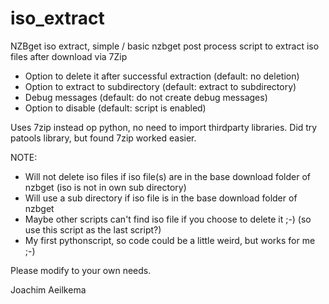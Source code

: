 # iso_extract
NZBget iso extract, simple / basic nzbget post process script to extract iso files after download via 7Zip

* Option to delete it after successful extraction (default: no deletion)
* Option to extract to subdirectory (default: extract to subdirectory)
* Debug messages (default: do not create debug messages)
* Option to disable (default: script is enabled)

Uses 7zip instead op python, no need to import thirdparty libraries.
Did try patools library, but found 7zip worked easier. 

NOTE:
* Will not delete iso files if iso file(s) are in the base download folder of nzbget (iso is not in own sub directory)
* Will use a sub directory if iso file is in the base download folder of nzbget
* Maybe other scripts can't find iso file if you choose to delete it ;-) (so use this script as the last script?)
* My first pythonscript, so code could be a little weird, but works for me ;-)

Please modify to your own needs.

Joachim Aeilkema
